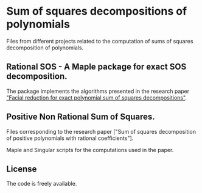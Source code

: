 # Sum of squares decompositions of polynomials

Files from different projects related to the computation of sums of squares decomposition of polynomials.

## Rational SOS - A Maple package for exact SOS decomposition.

The package implements the algorithms presented in the research paper
["Facial reduction for exact polynomial sum of squares decompositions"](https://arxiv.org/abs/1810.04215).

## Positive Non Rational Sum of Squares.

Files corresponding to the research paper
["Sum of squares decomposition of positive polynomials with rational coefficients"].

Maple and Singular scripts for the computations used in the paper.


## License

The code is freely available.
